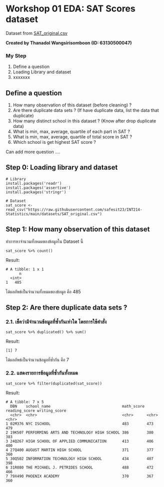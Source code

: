 # Workshop 01 EDA: SAT Scores dataset

Dataset from [SAT_original.csv](https://raw.githubusercontent.com/safesit23/INT214-Statistics/main/datasets/SAT_original.csv)

**Created by Thanadol Wangsirisomboon (ID: 63130500047)**

### My Step
1. Define a question
2. Loading Library and dataset
3. xxxxxxx

## Define a question

1. How many observation of this dataset (before cleaning) ?
2. Are there duplicate data sets ? (If have duplicate data, list the data that duplicate)
3. How many distinct school in this dataset ? (Know after drop duplicate data)
4. What is min, max, average, quartile of each part in SAT ?
5. What is min, max, average, quartile of total score in SAT ?
6. Which school is get highest SAT score ?

Can add more question ....

## Step 0: Loading library and dataset

```
# Library
install.packages('readr')
install.packages('assertive')
install.packages('stringr')

# Dataset
sat_score <- read_csv("https://raw.githubusercontent.com/safesit23/INT214-Statistics/main/datasets/SAT_original.csv")
```

## Step 1: How many observation of this dataset

ทำการหาจำนวนทั้งหมดของข้อมูลใน Dataset นี้

```
sat_score %>% count()
```

Result:
```
# A tibble: 1 x 1
      n
  <int>
1   485
```

ได้ผลลัพธ์เป็นจำนวนทั้งหมดของข้อมูล คือ 485

## Step 2: Are there duplicate data sets ?

### 2.1. เช็คว่ามีจำนวนข้อมูลที่ซ้ำกันเท่าใด โดยการใช้คำสั่ง
```
sat_score %>% duplicated() %>% sum()
```

Result:
```
[1] 7
```

ได้ผลลัพธ์เป็นจำนวนข้อมูลที่ซ้ำกัน คือ 7

### 2.2. แสดงรายการข้อมูลที่ซ้ำกันทั้งหมด
```
sat_score %>% filter(duplicated(sat_score))
```

Result:
```
# A tibble: 7 x 5
  DBN    school_name                                math_score reading_score writing_score
  <chr>  <chr>                                      <chr>      <chr>         <chr>        
1 02M376 NYC ISCHOOL                                483        473           479          
2 19K507 PERFORMING ARTS AND TECHNOLOGY HIGH SCHOOL 386        380           383          
3 24Q267 HIGH SCHOOL OF APPLIED COMMUNICATION       413        406           400          
4 27Q400 AUGUST MARTIN HIGH SCHOOL                  371        377           360          
5 30Q502 INFORMATION TECHNOLOGY HIGH SCHOOL         434        407           398          
6 31R080 THE MICHAEL J. PETRIDES SCHOOL             488        472           466          
7 79X490 PHOENIX ACADEMY                            370        367           360    
```

